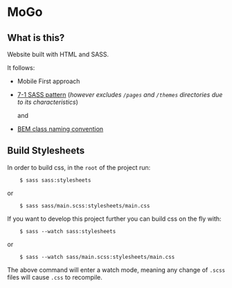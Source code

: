 # MoGo

## What is this?

Website built with HTML and SASS.

It follows:

- Mobile First approach

- [7-1 SASS pattern](https://sass-guidelin.es/#the-7-1-pattern) (_however excludes `/pages` and `/themes` directories due to its characteristics_)

  and

- [BEM class naming convention](https://getbem.com/naming/)

## Build Stylesheets

In order to build css, in the `root` of the project run:

```
    $ sass sass:stylesheets
```

or

```
    $ sass sass/main.scss:stylesheets/main.css
```

If you want to develop this project further you can build css on the fly with:

```
    $ sass --watch sass:stylesheets
```

or

```
    $ sass --watch sass/main.scss:stylesheets/main.css
```

The above command will enter a watch mode, meaning any change of `.scss` files will cause `.css` to recompile.
